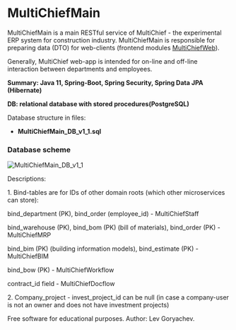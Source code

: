 # MultiChiefMain
MultiChiefMain is a main RESTful service of MultiChief - the experimental ERP system for construction industry. 
MultiChiefMain is responsible for preparing data (DTO) for web-clients (frontend modules <a href="https://github.com/LevGoryachev/MultiChiefWeb">MultiChiefWeb</a>). 
<p>Generally, MultiChief web-app is intended for on-line and off-line interaction between departments and employees.</p>
<p><b>Summary: Java 11, Spring-Boot, Spring Security, Spring Data JPA (Hibernate)</b></p>
<p><b>DB: relational database with stored procedures(PostgreSQL)</b></p>


<p>Database structure in files:</p>
<ul>
<li><b>MultiChiefMain_DB_v1_1.sql</b></li>
</ul>



<h3>Database scheme</h3>

![MultiChiefMain_DB_v1_1](https://user-images.githubusercontent.com/61917893/134715499-16ee0f1b-002a-41cd-b2cb-32c4c2033ec4.jpg)

<p>Descriptions:</p>

<p>1. Bind-tables are for IDs of other domain roots (which other microservices can store):</p>
<p>bind_department (PK), bind_order (employee_id) - MultiChiefStaff</p>
<p>bind_warehouse (PK), bind_bom (PK) (bill of materials), bind_order (PK) - MultiChiefMRP</p>
<p>bind_bim (PK) (building information models), bind_estimate (PK) - MultiChiefBIM</p>
<p>bind_bow (PK) - MultiChiefWorkflow</p>
<p>contract_id field - MultiChiefDocflow</p>

<p>2. Company_project - invest_project_id can be null (in case a company-user is not an owner and does not have investment projects)</p>
<p>Free software for educational purposes. Author: Lev Goryachev.</p>
